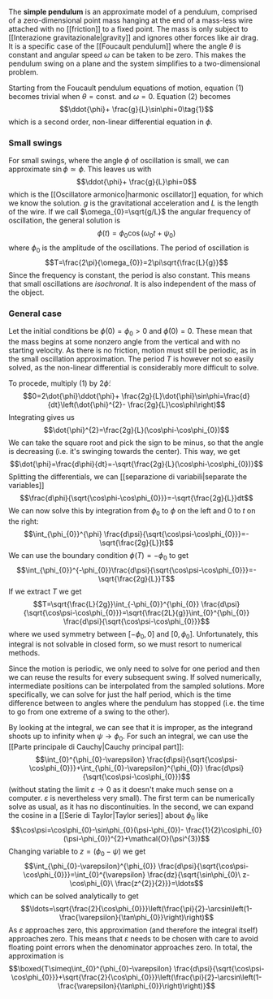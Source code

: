 The **simple pendulum** is an approximate model of a pendulum, comprised of a zero-dimensional point mass hanging at the end of a mass-less wire attached with no [[friction]] to a fixed point. The mass is only subject to [[Interazione gravitazionale|gravity]] and ignores other forces like air drag. It is a specific case of the [[Foucault pendulum]] where the angle $\theta$ is constant and angular speed $\omega$ can be taken to be zero. This makes the pendulum swing on a plane and the system simplifies to a two-dimensional problem.

Starting from the Foucault pendulum equations of motion, equation $(1)$ becomes trivial when $\theta=\text{const.}$ and $\omega=0$. Equation $(2)$ becomes
$$\ddot{\phi}+ \frac{g}{L}\sin\phi=0\tag{1}$$
which is a second order, non-linear differential equation in $\phi$.
### Small swings
For small swings, where the angle $\phi$ of oscillation is small, we can approximate $\sin\phi\simeq\phi$. This leaves us with
$$\ddot{\phi}+ \frac{g}{L}\phi=0$$
which is the [[Oscillatore armonico|harmonic oscillator]] equation, for which we know the solution. $g$ is the gravitational acceleration and $L$ is the length of the wire. If we call $\omega_{0}=\sqrt{g/L}$ the angular frequency of oscillation, the general solution is
$$\phi(t)=\phi_{0}\cos(\omega_{0}t+\psi_{0})$$
where $\phi_{0}$ is the amplitude of the oscillations. The period of oscillation is
$$T=\frac{2\pi}{\omega_{0}}=2\pi\sqrt{\frac{L}{g}}$$
Since the frequency is constant, the period is also constant. This means that small oscillations are *isochronal*. It is also independent of the mass of the object.
### General case
Let the initial conditions be $\phi(0)=\phi_{0}>0$ and $\dot{\phi}(0)=0$. These mean that the mass begins at some nonzero angle from the vertical and with no starting velocity. As there is no friction, motion must still be periodic, as in the small oscillation approximation. The period $T$ is however not so easily solved, as the non-linear differential is considerably more difficult to solve.

To procede, multiply $(1)$ by $2\dot{\phi}$:
$$0=2\dot{\phi}\ddot{\phi}+ \frac{2g}{L}\dot{\phi}\sin\phi=\frac{d}{dt}\left(\dot{\phi}^{2}- \frac{2g}{L}\cos\phi\right)$$
Integrating gives us
$$\dot{\phi}^{2}=\frac{2g}{L}(\cos\phi-\cos\phi_{0})$$
We can take the square root and pick the sign to be minus, so that the angle is decreasing (i.e. it's swinging towards the center). This way, we get
$$\dot{\phi}=\frac{d\phi}{dt}=-\sqrt{\frac{2g}{L}(\cos\phi-\cos\phi_{0})}$$
Splitting the differentials, we can [[separazione di variabili|separate the variables]]
$$\frac{d\phi}{\sqrt{\cos\phi-\cos\phi_{0}}}=-\sqrt{\frac{2g}{L}}dt$$
We can now solve this by integration from $\phi_{0}$ to $\phi$ on the left and $0$ to $t$ on the right:
$$\int_{\phi_{0}}^{\phi} \frac{d\psi}{\sqrt{\cos\psi-\cos\phi_{0}}}=-\sqrt{\frac{2g}{L}}t$$
We can use the boundary condition $\phi(T)=-\phi_{0}$ to get
$$\int_{\phi_{0}}^{-\phi_{0}}\frac{d\psi}{\sqrt{\cos\psi-\cos\phi_{0}}}=-\sqrt{\frac{2g}{L}}T$$
If we extract $T$ we get
$$T=\sqrt{\frac{L}{2g}}\int_{-\phi_{0}}^{\phi_{0}} \frac{d\psi}{\sqrt{\cos\psi-\cos\phi_{0}}}=\sqrt{\frac{2L}{g}}\int_{0}^{\phi_{0}} \frac{d\psi}{\sqrt{\cos\psi-\cos\phi_{0}}}$$
where we used symmetry between $[-\phi_0,0]$ and $[0,\phi_{0}]$. Unfortunately, this integral is not solvable in closed form, so we must resort to numerical methods.

Since the motion is periodic, we only need to solve for one period and then we can reuse the results for every subsequent swing. If solved numerically, intermediate positions can be interpolated from the sampled solutions. More specifically, we can solve for just the half period, which is the time difference between to angles where the pendulum has stopped (i.e. the time to go from one extreme of a swing to the other).

By looking at the integral, we can see that it is improper, as the integrand shoots up to infinity when $\psi \rightarrow \phi_{0}$. For such an integral, we can use the [[Parte principale di Cauchy|Cauchy principal part]]:
$$\int_{0}^{\phi_{0}-\varepsilon} \frac{d\psi}{\sqrt{\cos\psi-\cos\phi_{0}}}+\int_{\phi_{0}-\varepsilon}^{\phi_{0}} \frac{d\psi}{\sqrt{\cos\psi-\cos\phi_{0}}}$$
(without stating the limit $\varepsilon \rightarrow 0$ as it doesn't make much sense on a computer. $\varepsilon$ is nevertheless very small). The first term can be numerically solve as usual, as it has no discontinuities. In the second, we can expand the cosine in a [[Serie di Taylor|Taylor series]] about $\phi_{0}$ like
$$\cos\psi=\cos\phi_{0}-\sin\phi_{0}(\psi-\phi_{0})- \frac{1}{2}\cos\phi_{0}(\psi-\phi_{0})^{2}+\mathcal{O}(\psi^{3})$$
Changing variable to $z=(\phi_{0}-\psi)$ we get
$$\int_{\phi_{0}-\varepsilon}^{\phi_{0}} \frac{d\psi}{\sqrt{\cos\psi-\cos\phi_{0}}}=\int_{0}^{\varepsilon} \frac{dz}{\sqrt{\sin\phi_{0}\ z- \cos\phi_{0}\ \frac{z^{2}}{2}}}=\ldots$$
which can be solved analytically to get
$$\ldots=\sqrt{\frac{2}{\cos\phi_{0}}}\left(\frac{\pi}{2}-\arcsin\left(1- \frac{\varepsilon}{\tan\phi_{0}}\right)\right)$$
As $\varepsilon$ approaches zero, this approximation (and therefore the integral itself) approaches zero. This means that $\varepsilon$ needs to be chosen with care to avoid floating point errors when the denominator approaches zero. In total, the approximation is
$$\boxed{T\simeq\int_{0}^{\phi_{0}-\varepsilon} \frac{d\psi}{\sqrt{\cos\psi-\cos\phi_{0}}}+\sqrt{\frac{2}{\cos\phi_{0}}}\left(\frac{\pi}{2}-\arcsin\left(1- \frac{\varepsilon}{\tan\phi_{0}}\right)\right)}$$

